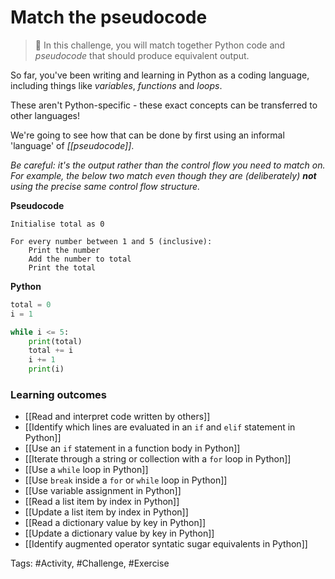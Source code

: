 # Match the pseudocode

> 🥅 In this challenge, you will match together Python code and *pseudocode* that should produce equivalent output.

So far, you've been writing and learning in Python as a coding language, including things like *variables*, *functions* and *loops*.

These aren't Python-specific - these exact concepts can be transferred to other languages!

We're going to see how that can be done by first using an informal 'language' of *[[pseudocode]]*.


*Be careful: it's the output rather than the control flow you need to match on. For example, the below two match even though they are (deliberately) **not** using the precise same control flow structure.*

**Pseudocode**
```
Initialise total as 0

For every number between 1 and 5 (inclusive):
	Print the number
	Add the number to total
	Print the total
```

**Python**
```py
total = 0
i = 1

while i <= 5:
	print(total)
	total += i
	i += 1
	print(i)
```

### Learning outcomes
- [[Read and interpret code written by others]]
- [[Identify which lines are evaluated in an `if` and `elif` statement in Python]]
- [[Use an `if` statement in a function body in Python]]
- [[Iterate through a string or collection with a `for` loop in Python]]
- [[Use a `while` loop in Python]]
- [[Use `break` inside a `for` or `while` loop in Python]]
- [[Use variable assignment in Python]]
- [[Read a list item by index in Python]]
- [[Update a list item by index in Python]]
- [[Read a dictionary value by key in Python]]
- [[Update a dictionary value by key in Python]]
- [[Identify augmented operator syntatic sugar equivalents in Python]]

Tags: #Activity, #Challenge, #Exercise